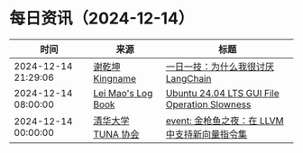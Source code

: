 ﻿# 每日资讯（2024-12-14）

|时间|来源|标题|
|---|---|---|
|2024-12-14 21:29:06|[谢乾坤 Kingname](http://www.kingname.info/atom.xml)|[一日一技：为什么我很讨厌LangChain](https://www.kingname.info/2024/12/14/hate-langchain/)|
|2024-12-14 08:00:00|[Lei Mao's Log Book](https://leimao.github.io/atom.xml)|[Ubuntu 24.04 LTS GUI File Operation Slowness](https://leimao.github.io/blog/Ubuntu-2404-LTS-GUI-File-Operation-Slowness/)|
|2024-12-14 00:00:00|[清华大学 TUNA 协会](https://tuna.moe/feed.xml)|[event: 金枪鱼之夜：在 LLVM 中支持新向量指令集](https://tuna.moe/event/2024/llvm-vector/)|
